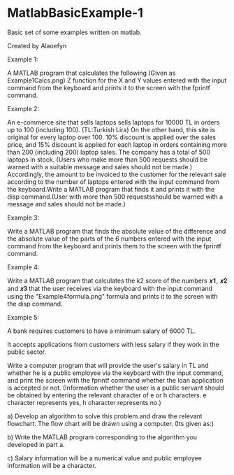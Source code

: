 # MatlabBasicExample-1
Basic set of some examples written on matlab.

Created by Alaoefyn

Example 1: 

A MATLAB program that calculates the following (Given as Example1Calcs.png)  Z function for the X and Y values entered with the input command from the keyboard and prints it to the screen with the fprintf command.

Example 2:

An e-commerce site that sells laptops sells laptops for 10000 TL in orders up to 100 (including 100). (TL:Turkish Lira)
On the other hand, this site is original for every laptop over 100.
10% discount is applied over the sales price, and 15% discount is applied for each laptop in orders containing more than 200 (including 200) laptop sales.
The company has a total of 500 laptops in stock.
(Users who make more than 500 requests should be warned with a suitable message and sales should not be made.) Accordingly, the amount to be invoiced to the customer for the relevant sale according to the number of laptops entered with the input command from the keyboard.Write a MATLAB program that finds it and prints it with the disp command.(User with more than 500 requestsshould be warned with a message and sales should not be made.)

Example 3:

Write a MATLAB program that finds the absolute value of the difference and the absolute value of the parts of the 6 numbers entered with the input command from the keyboard and prints them to the screen with the fprintf command.

Example 4:

Write a MATLAB program that calculates the k2 score of the numbers 𝒙𝟏, 𝒙𝟐 and 𝒙𝟑 that the user receives via the keyboard with the input command using the "Example4formula.png" formula and prints it to the screen with the disp command.


Example 5:

A bank requires customers to have a minimum salary of 6000 TL.

It accepts applications from customers with less salary if they work in the public sector.

Write a computer program that will provide the user's salary in TL and whether he is a public employee via the keyboard with the input command, and print the screen with the fprintf command whether the loan application is accepted or not. (Information whether the user is a public servant should be obtained by entering the relevant character of e or h characters. e character represents yes, h character represents no.)

a) Develop an algorithm to solve this problem and draw the relevant flowchart. The flow chart will be drawn using a computer. (Its given as:)

b) Write the MATLAB program corresponding to the algorithm you developed in part a.

c) Salary information will be a numerical value and public employee information will be a character.
